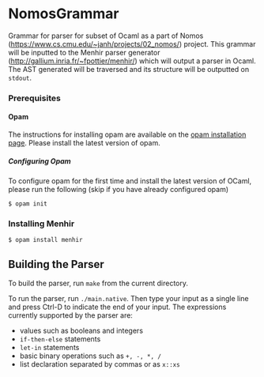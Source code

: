 # NomosGrammar
Grammar for parser for subset of Ocaml as a part of Nomos (https://www.cs.cmu.edu/~janh/projects/02_nomos/) project. This grammar will be inputted to the Menhir parser generator (http://gallium.inria.fr/~fpottier/menhir/) which will output a parser in Ocaml. The AST generated will be traversed and its structure will be outputted on `stdout`. 

### Prerequisites

#### Opam
The instructions for installing opam are available on the [opam installation page](https://opam.ocaml.org/doc/Install.html). Please install the latest version of opam.

##### Configuring Opam
To configure opam for the first time and install the latest version of OCaml, please run the following (skip if you have already configured opam)
```
$ opam init
```

### Installing Menhir
```
$ opam install menhir          
```

## Building the Parser
To build the parser, run `make` from the current directory.


To run the parser, run `./main.native`. Then type your input as a single line and press Ctrl-D to indicate the end of your input.
The expressions currently supported by the parser are:
- values such as booleans and integers
- `if-then-else` statements
- `let-in` statements
- basic binary operations such as `+, -, *, /`
- list declaration separated by commas or as `x::xs`
